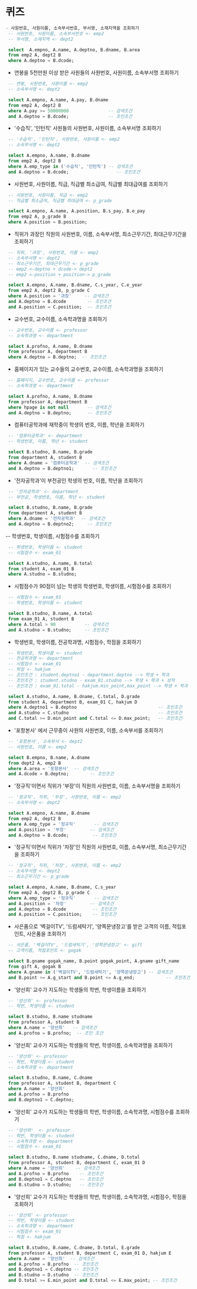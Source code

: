 # 퀴즈
```sql
- 사원번호, 사원이름, 소속부서번호, 부서명, 소재지역을 조회하기
 -- 사원번호, 사원이름, 소속부서번호 <- emp2
 -- 부서명, 소재지역 <- dept2

 select  A.empno, A.name, A.deptno, B.dname, B.area
 from emp2 A, dept2 B
 where A.deptno = B.dcode;
```

- 연봉을 5천만원 이상 받은 사원들의 사원번호, 사원이름, 소속부서명 조회하기
```sql
 -- 연봉, 사원번호, 사원이름 <- emp2
 -- 소속부서명 <- dept2

 select A.empno, A.name, A.pay, B.dname
 from emp2 A, dept2 B
 where A.pay >= 50000000               -- 검색조건
 and A.deptno = B.dcode;               -- 조인조건
```

- '수습직', '인턴직' 사원들의 사원번호, 사원이름, 소속부서명 조회하기
```sql
 -- '수습직', '인턴직', 사원번호, 사원이름 <- emp2
 -- 소속부서명 <- dept2

 select A.empno, A.name, B.dname
 from emp2 A, dept2 B 
 where A.emp_type in ('수습직', '인턴직') -- 검색조건
 and A.deptno = B.dcode;                  -- 조인조건
```

- 사원번호, 사원이름, 직급, 직급별 최소급여, 직급별 최대급여를 조회하기
```sql
 -- 사원번호, 사원이름, 직급 <- emp2 
 -- 직급별 최소급여, 직급별 최대급여 <- p_grade

 select A.empno, A.name, A.position, B.s_pay, B.e_pay
 from emp2 A, p_grade B 
 where A.position = B.position;
```

- 직위가 과장인 직원의 사원번호, 이름, 소속부서명, 최소근무기간, 최대근무기간을 조회하기
```sql
 -- 직위, '과장', 사원번호, 이름 <- emp2 
 -- 소속부서명 <- dept2 
 -- 최소근무기간, 최대근무기간 <- p_grade
 -- emp2 <-deptno + dcode-> dept2
 -- emp2 <-position + position-> p_grade

 select A.empno, A.name, B.dname, C.s_year, C.e_year
 from emp2 A, dept2 B, p_grade C 
 where A.position = '과장'     -- 검색조건
 and A.deptno = B.dcode        -- 조인조건
 and A.position = C.position;  -- 조인조건
```

- 교수번호, 교수이름, 소속학과명을 조회하기
```sql
 -- 교수번호, 교수이름 <- professor
 -- 소속학과명 <- department

 select A.profno, A.name, B.dname
 from professor A, department B 
 where A.deptno = B.deptno;  -- 조인조건
```

- 홈페이지가 있는 교수들의 교수번호, 교수이름, 소속학과명을 조회하기
```sql
 -- 홈페이지, 교수번호, 교수이름 <- professor
 -- 소속학과명 <- department

 select A.profno, A.name, B.dname
 from professor A, department B 
 where hpage is not null       -- 검색조건
 and A.deptno = B.deptno;      -- 조인조건
```

- 컴퓨터공학과에 재학중이 학생의 번호, 이름, 학년을 조회하기
```sql
 -- '컴퓨터공학과' <- department
 -- 학생번호, 이름, 학년 <- student

 select B.studno, B.name, B.grade
 from department A, student B 
 where A.dname = '컴퓨터공학과'  -- 검색조건
 and A.deptno = B.deptno1;       -- 조인조건
```

- '전자공학과'이 부전공인 학생의 번호, 이름, 학년을 조회하기
```sql
 -- '전자공학과' <- department
 -- 부전공, 학생번호, 이름, 학년 <- student

 select B.studno, B.name, B.grade
 from department A, student B 
 where A.dname = '전자공학과'  -- 검색조건
 and A.deptno = B.deptno2;     -- 조인조건
```

-- 학생번호, 학생이름, 시험점수를 조회하기
```sql
 -- 학생번호, 학생이름 <- student
 -- 시험점수 <- exam_01

 select A.studno, A.name, B.total
 from student A, exam_01 B 
 where A.studno = B.studno;
```

- 시험점수가 90점이 넘는 학생의 학생번호, 학생이름, 시험점수를 조회하기
```sql
 -- 시험점수 <- exam_01
 -- 학생번호, 학생이름 <- student

 select B.studno, B.name, A.total
 from exam_01 A, student B 
 where A.total > 90           -- 검색조건
 and A.studno = B.studno;     -- 조인조건
```

- 학생번호, 학생이름, 전공학과명, 시험점수, 학점을 조회하기
```sql
 -- 학생번호, 학생이름 <- student
 -- 전공학과명 <- department
 -- 시험점수 <- exam_01
 -- 학점 <- hakjum
 -- 조인조건 : student.deptno1 - department.deptno --> 학생 + 학과
 -- 조인조건 : student.studno - exam_01.studno --> 학생 + 학과 + 성적
 -- 조인조건 : exam_01.total - hakjum.min_point,max_point --> 학생 + 학과 + 성적 + 학점

 select A.studno, A.name, B.dname, C.total, D.grade
 from student A, department B, exam_01 C, hakjum D 
 where A.deptno1 = B.deptno                               -- 조인조건
 and A.studno = C.studno                                  -- 조인조건
 and C.total >= D.min_point and C.total <= D.max_point;   -- 조인조건
```

- '포항본사' 에서 근무중이 사원의 사원번호, 이름, 소속부서를 조회하기
```sql
 -- '포항본사', 소속부서 <- dept2 
 -- 사원번호, 이름 <- emp2 

 select B.empno, B.name, A.dname
 from dept2 A, emp2 B 
 where A.area = '포항본사'	-- 검색조건
 and A.dcode = B.deptno;		-- 조인조건
```

- '정규직'이면서 직위가 '부장'이 직원의 사원번호, 이름, 소속부서명을 조회하기
```sql
 -- '정규직', 직위, '부장', 사원번호, 이름 <- emp2
 -- 소속부서명 <- dept2

 select A.empno, A.name, B.dname
 from emp2 A, dept2 B 
 where A.emp_type = '정규직'		-- 검색조건
 and A.position = '부장'         -- 검색조건
 and A.deptno = B.dcode;         -- 조인조건
```

- '정규직'이면서 직위가 '차장'인 직원의 사원번호, 이름, 소속부서명, 최소근무기간을 조회하기
```sql
 -- '정규직', 직위, '차장', 사원번호, 이름 <- emp2
 -- 소속부서명 <- dept2 
 -- 최소근무기간 <- p_grade

 select A.empno, A.name, B.dname, C.s_year
 from emp2 A, dept2 B, p_grade C 
 where A.emp_type = '정규직'		-- 검색조건
 and A.position = '차장'         -- 검색조건
 and A.deptno = B.dcode          -- 조인조건
 and A.position = C.position;    -- 조인조건
```

- 사은품으로 '벽걸이TV', '드럼세탁기', '양쪽문냉장고'를 받은 고객의 이름, 적립포인트, 사은품을 조회하기
```sql
 -- 사은품, '벽걸이TV', '드럼세탁기', '양쪽문냉장고' <- gift
 -- 고객이름, 적립포인트 <- gogak

 select B.gname gogak_name, B.point gogak_point, A.gname gift_name
 from gift A, gogak B 
 where A.gname in ('벽걸이TV', '드럼세탁기', '양쪽문냉장고') -- 검색조건
 and B.point >= A.g_start and B.point <= A.g_end;            -- 조인조건
```

- '양선희' 교수가 지도하는 학생들의 학번, 학생이름을 조회하기
```sql
 -- '양선희' <- professor
 -- 학번, 학생이름 <- student

 select B.studno, B.name studname
 from professor A, student B 
 where A.name = '양선희'   -- 검색조건
 and A.profno = B.profno;  -- 조인 조건
```

- '양선희' 교수가 지도하는 학생들의 학번, 학생이름, 소속학과명을 조회하기
```sql
 -- '양선희' <- professor
 -- 학번, 학생이름 <- student 
 -- 소속학과명 <- department

 select B.studno, B.name, C.dname
 from professor A, student B, department C 
 where A.name = '양선희'
 and A.profno = B.profno
 and B.deptno1 = C.deptno;
```

- '양선희' 교수가 지도하는 학생들의 학번, 학생이름, 소속학과명, 시험점수를 조회하기
```sql
 -- '양선희'  <- professor
 -- 학번, 학생이름 <- student
 -- 소속학과명 <- department
 -- 시험점수 <- exam_01

 select B.studno, B.name studname, C.dname, D.total
 from professor A, student B, department C, exam_01 D 
 where A.name = '양선희'    -- 검색조건
 and A.profno = B.profno    -- 조인조건
 and B.deptno1 = C.deptno   -- 조인조건
 and B.studno = D.studno;   -- 조인조건
```

- '양선희' 교수가 지도하는 학생들의 학번, 학생이름, 소속학과명, 시험점수, 학점을 조회하기
```sql
 -- '양선희' <- professor
 -- 학번, 학생이름 <- student
 -- 소속학과명 <- department
 -- 시험점수 <- exam_01
 -- 학점 <- hakjum

 select B.studno, B.name, C.dname, D.total, E.grade
 from professor A, student B, department C, exam_01 D, hakjum E 
 where A.name = '양선희'  -- 검색조건
 and A.profno = B.profno  -- 조인조건
 and B.deptno1 = C.deptno -- 조인조건
 and B.studno = D.studno  -- 조인조건
 and D.total >= E.min_point and D.total <= E.max_point; -- 조인조건
```

 



